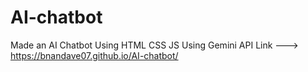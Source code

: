 # AI-chatbot
Made an AI Chatbot Using HTML CSS JS Using Gemini API
Link ---> https://bnandave07.github.io/AI-chatbot/
